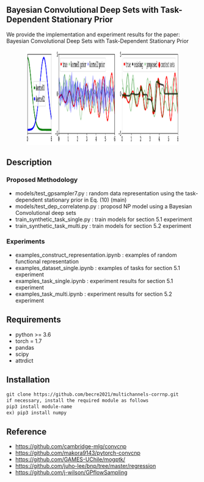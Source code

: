 <!-- ![Demonstration of a ConvCNP](https://github.com/cambridge-mlg/convcnp/blob/master/demo_images/convcnp.gif) -->



##  Bayesian Convolutional Deep Sets with Task-Dependent Stationary Prior

We provide the implementation and experiment results for the paper: Bayesian Convolutional Deep Sets with Task-Dependent Stationary Prior

<p align="center">
    <img src="https://github.com/becre2021/multichannels-corrnp/blob/main/img//concept.PNG" width="400" height="250">
</p>

 
## Description

### Proposed Methodology

* models/test_gpsampler7.py : random data representation using the task-dependent stationary prior  in Eq. (10) (main)
* models/test_dep_correlatenp.py : proposd NP model using a Bayesian Convolutional deep sets 
* train_synthetic_task_single.py : train models for section 5.1 experiment
* train_synthetic_task_multi.py : train models for section 5.2 experiment


### Experiments
* examples_construct_representation.ipynb : examples of random functional representation
* examples_dataset_single.ipynb : examples of tasks for section 5.1 experiment
* examples_task_single.ipynb : experiment results for section 5.1 experiment
* examples_task_multi.ipynb : experiment results for section 5.2 experiment


## Requirements

* python >= 3.6
* torch = 1.7
* pandas
* scipy
* attrdict


## Installation

    git clone https://github.com/becre2021/multichannels-corrnp.git
    if necessary, install the required module as follows
    pip3 install module-name
    ex) pip3 install numpy 


## Reference 

* https://github.com/cambridge-mlg/convcnp
* https://github.com/makora9143/pytorch-convcnp 
* https://github.com/GAMES-UChile/mogptk/
* https://github.com/juho-lee/bnp/tree/master/regression
* https://github.com/j-wilson/GPflowSampling



